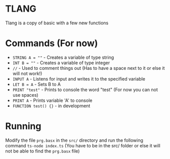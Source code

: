 # TLANG
Tlang is a copy of basic with a few new functions

# Commands (For now)
- `STRING A = ""` - Creates a variable of type string
- `INT B = ""` - Creates a variable of type integer
- `//` - Used to comment things out (Has to have a space next to it or else it will not work!)
- `INPUT A` - Listens for input and writes it to the specified variable
- `LET B = A` - Sets B to A
- `PRINT "test"` - Prints to console the word "test" (For now you can not use spaces)
- `PRINT A` - Prints variable 'A' to console
- `FUNCTION test() {}` - in development

# Running
Modify the file `prg.basx` in the `src/` directory and run the following command `ts-node index.ts` (You have to be in the src/ folder or else it will not be able to find the `prg.basx` file)